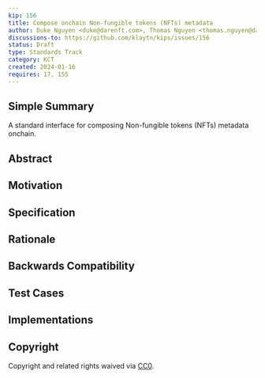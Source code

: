 ```yaml
---
kip: 156
title: Compose onchain Non-fungible tokens (NFTs) metadata
author: Duke Nguyen <duke@darenft.com>, Thomas Nguyen <thomas.nguyen@darenft.com>, Kelvin Pham <kelvin.pham@darenft.com>, Tony Vu <tony.vu@darenft.com>
discussions-to: https://github.com/klaytn/kips/issues/156
status: Draft
type: Standards Track
category: KCT
created: 2024-01-16
requires: 17, 155
---
```


## Simple Summary
A standard interface for composing Non-fungible tokens (NFTs) metadata onchain.

## Abstract

## Motivation

## Specification

## Rationale

## Backwards Compatibility


## Test Cases

## Implementations

## Copyright
Copyright and related rights waived via [CC0](https://creativecommons.org/publicdomain/zero/1.0/).


